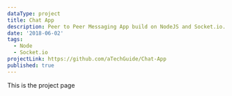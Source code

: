 ```yaml
---
dataType: project
title: Chat App
description: Peer to Peer Messaging App build on NodeJS and Socket.io. Users can create/join a chat room for which others users are notified. Messages sent to a room aren't persisted to a database.
date: '2018-06-02'
tags:
  - Node
  - Socket.io
projectLink: https://github.com/aTechGuide/Chat-App
published: true
---
```


This is the project page
